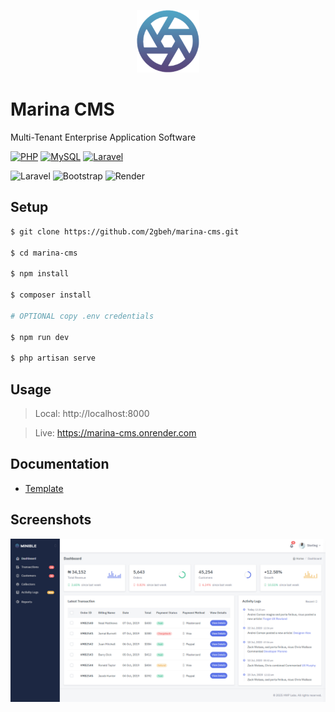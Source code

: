 <p align="center">
  <a href="https://marina-cms.onrender.com" target="blank">
    <img src="./public/icon.png" width="100" alt="Logo" />
  </a>
</p>

# Marina CMS

Multi-Tenant Enterprise Application Software

[![PHP](https://img.shields.io/badge/PHP-8.x-777bb3.svg)](https://www.w3schools.com/php/default.asp)
[![MySQL](https://img.shields.io/badge/MySQL-10.x-ef7b00.svg)](https://www.w3schools.com/mysql/default.asp)
[![Laravel](https://img.shields.io/badge/Laravel-11.x-ff2d20.svg)](https://laravel.com/docs/11.x)

![Laravel](https://img.shields.io/badge/laravel-%23FF2D20.svg?style=for-the-badge&logo=laravel&logoColor=white)
![Bootstrap](https://img.shields.io/badge/bootstrap-%238511FA.svg?style=for-the-badge&logo=bootstrap&logoColor=white)
![Render](https://img.shields.io/badge/Render-%46E3B7.svg?style=for-the-badge&logo=render&logoColor=white)

## Setup

```bash
$ git clone https://github.com/2gbeh/marina-cms.git

$ cd marina-cms

$ npm install

$ composer install

# OPTIONAL copy .env credentials

$ npm run dev

$ php artisan serve
```

## Usage

> Local: http://localhost:8000

> Live: https://marina-cms.onrender.com

## Documentation

- [Template](https://themesbrand.com/minible/layouts/index.html)

## Screenshots

![Social Preview](./public/social-preview.png)
